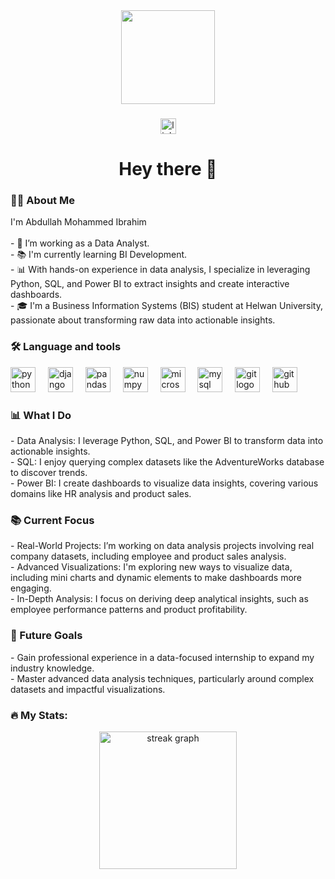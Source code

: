 <div align="center">
  <img height="150" src="https://media.giphy.com/media/l41lPc9dT91glxsmQ/giphy.gif?cid=ecf05e47i2fv1reyuyhgnihdyhw88f9119i1j8rrl62akyz5&ep=v1_gifs_search&rid=giphy.gif&ct=g"  />
</div>

###

<div align="center">
  <a href="https://www.linkedin.com/in/abdullah-mohammed-b120001a0/" target="_blank">
    <img src="https://img.shields.io/static/v1?message=LinkedIn&logo=linkedin&label=&color=0077B5&logoColor=white&labelColor=&style=for-the-badge" height="25" alt="linkedin logo"  />
  </a>
</div>

###

<h1 align="center">Hey there 👋</h1>

###

<h3 align="left">👩‍💻 About Me</h3>

<p align="left">
  I'm Abdullah Mohammed Ibrahim<br><br>
  - 🔭 I’m working as a Data Analyst.<br>
  - 📚 I'm currently learning BI Development.<br>
  - 📊 With hands-on experience in data analysis, I specialize in leveraging Python, SQL, and Power BI to extract insights and create interactive dashboards.<br>
  - 🎓 I'm a Business Information Systems (BIS) student at Helwan University, passionate about transforming raw data into actionable insights.
</p>

###

<h3 align="left">🛠 Language and tools</h3>

<div align="left">
  <img src="https://cdn.jsdelivr.net/gh/devicons/devicon/icons/python/python-original.svg" height="40" alt="python logo"  />
  <img width="12" />
  <img src="https://cdn.jsdelivr.net/gh/devicons/devicon/icons/django/django-plain.svg" height="40" alt="django logo"  />
  <img width="12" />
  <img src="https://cdn.jsdelivr.net/gh/devicons/devicon/icons/pandas/pandas-original.svg" height="40" alt="pandas logo"  />
  <img width="12" />
  <img src="https://cdn.jsdelivr.net/gh/devicons/devicon/icons/numpy/numpy-original.svg" height="40" alt="numpy logo"  />
  <img width="12" />
  <img src="https://cdn.jsdelivr.net/gh/devicons/devicon/icons/microsoftsqlserver/microsoftsqlserver-plain.svg" height="40" alt="microsoftsqlserver logo"  />
  <img width="12" />
  <img src="https://cdn.jsdelivr.net/gh/devicons/devicon/icons/mysql/mysql-original.svg" height="40" alt="mysql logo"  />
  <img width="12" />
  <img src="https://cdn.jsdelivr.net/gh/devicons/devicon/icons/git/git-original.svg" height="40" alt="git logo"  />
  <img width="12" />
  <img src="https://cdn.jsdelivr.net/gh/devicons/devicon/icons/github/github-original.svg" height="40" alt="github logo"  />
</div>

###

<h3 align="left">📊 What I Do</h3>

<p align="left">
  - Data Analysis: I leverage Python, SQL, and Power BI to transform data into actionable insights.<br>
  - SQL: I enjoy querying complex datasets like the AdventureWorks database to discover trends.<br>
  - Power BI: I create dashboards to visualize data insights, covering various domains like HR analysis and product sales.
</p>

<h3 align="left">📚 Current Focus</h3>

<p align="left">
  - Real-World Projects: I’m working on data analysis projects involving real company datasets, including employee and product sales analysis.<br>
  - Advanced Visualizations: I'm exploring new ways to visualize data, including mini charts and dynamic elements to make dashboards more engaging.<br>
  - In-Depth Analysis: I focus on deriving deep analytical insights, such as employee performance patterns and product profitability.
</p>

<h3 align="left">🚀 Future Goals</h3>

<p align="left">
  - Gain professional experience in a data-focused internship to expand my industry knowledge.<br>
  - Master advanced data analysis techniques, particularly around complex datasets and impactful visualizations.
</p>

###

<h3 align="left">🔥 My Stats:</h3>

<div align="center">
  <img src="https://streak-stats.demolab.com?user=abdullah-manga&locale=en&mode=daily&theme=dark&hide_border=false&border_radius=5&order=3" height="220" alt="streak graph"  />
</div>
